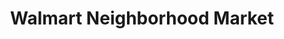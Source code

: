 ---
title: "Walmart Neighborhood Market"
url: /coachella/walmart-neighborhood-market/
shop: Supermarkt
---